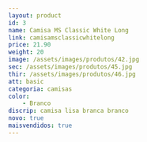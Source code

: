 ```yaml
---
layout: product
id: 3
name: Camisa MS Classic White Long
link: camisamsclassicwhitelong
price: 21.90
weight: 20
image: /assets/images/produtos/42.jpg
sec: /assets/images/produtos/45.jpg
thir: /assets/images/produtos/46.jpg
att: basic
categoria: camisas
color:
    - Branco
discrip: camisa lisa branca branco 
novo: true
maisvendidos: true
---
```

